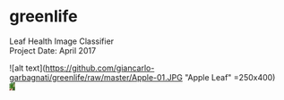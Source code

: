# greenlife  
Leaf Health Image Classifier  
Project Date: April 2017  

![alt text](https://github.com/giancarlo-garbagnati/greenlife/raw/master/Apple-01.JPG "Apple Leaf" =250x400)  
<img src="https://github.com/giancarlo-garbagnati/greenlife/raw/master/Apple-01.JPG" alt="Apple Leaf" style="width: 10px;"/>  

